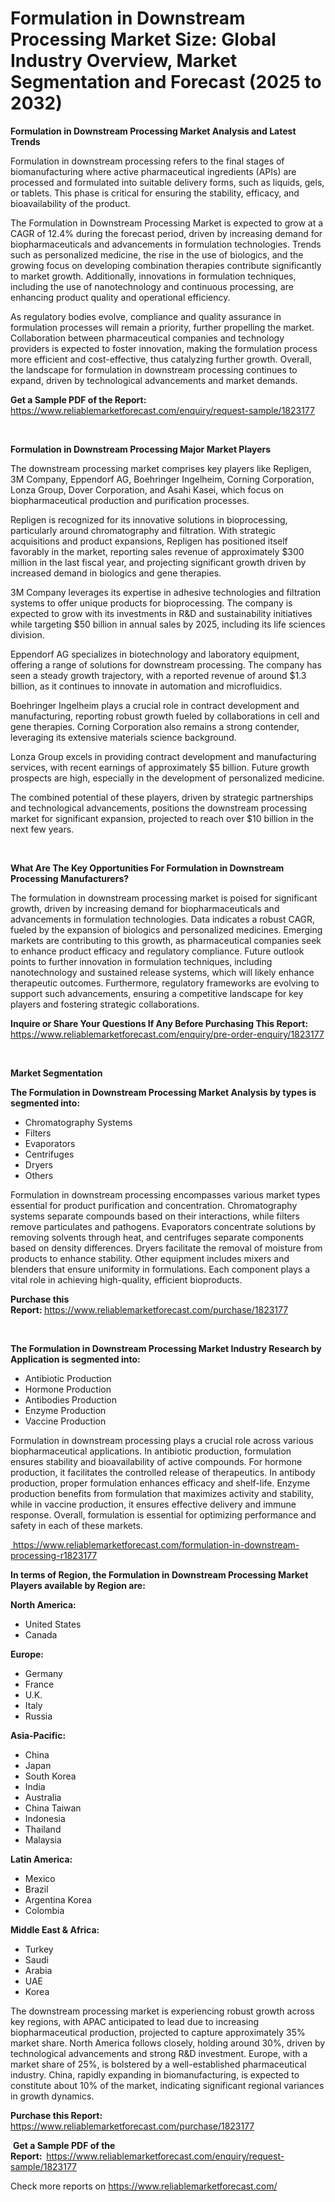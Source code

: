 <p><h1>Formulation in Downstream Processing Market Size: Global Industry Overview, Market Segmentation and Forecast (2025 to 2032)</h1></p><p><strong>Formulation in Downstream Processing Market Analysis and Latest Trends</strong></p>
<p><p>Formulation in downstream processing refers to the final stages of biomanufacturing where active pharmaceutical ingredients (APIs) are processed and formulated into suitable delivery forms, such as liquids, gels, or tablets. This phase is critical for ensuring the stability, efficacy, and bioavailability of the product. </p><p>The Formulation in Downstream Processing Market is expected to grow at a CAGR of 12.4% during the forecast period, driven by increasing demand for biopharmaceuticals and advancements in formulation technologies. Trends such as personalized medicine, the rise in the use of biologics, and the growing focus on developing combination therapies contribute significantly to market growth. Additionally, innovations in formulation techniques, including the use of nanotechnology and continuous processing, are enhancing product quality and operational efficiency. </p><p>As regulatory bodies evolve, compliance and quality assurance in formulation processes will remain a priority, further propelling the market. Collaboration between pharmaceutical companies and technology providers is expected to foster innovation, making the formulation process more efficient and cost-effective, thus catalyzing further growth. Overall, the landscape for formulation in downstream processing continues to expand, driven by technological advancements and market demands.</p></p>
<p><strong>Get a Sample PDF of the Report:&nbsp;</strong> <a href="https://www.reliablemarketforecast.com/enquiry/request-sample/1823177?utm_campaign=2932&utm_medium=2&utm_source=Github&utm_content=ia&utm_term=08042025&utm_id=formulation-in-downstream-processing">https://www.reliablemarketforecast.com/enquiry/request-sample/1823177</a></p>
<p>&nbsp;</p>
<p><strong>Formulation in Downstream Processing Major Market Players</strong></p>
<p><p>The downstream processing market comprises key players like Repligen, 3M Company, Eppendorf AG, Boehringer Ingelheim, Corning Corporation, Lonza Group, Dover Corporation, and Asahi Kasei, which focus on biopharmaceutical production and purification processes.</p><p>Repligen is recognized for its innovative solutions in bioprocessing, particularly around chromatography and filtration. With strategic acquisitions and product expansions, Repligen has positioned itself favorably in the market, reporting sales revenue of approximately $300 million in the last fiscal year, and projecting significant growth driven by increased demand in biologics and gene therapies.</p><p>3M Company leverages its expertise in adhesive technologies and filtration systems to offer unique products for bioprocessing. The company is expected to grow with its investments in R&D and sustainability initiatives while targeting $50 billion in annual sales by 2025, including its life sciences division.</p><p>Eppendorf AG specializes in biotechnology and laboratory equipment, offering a range of solutions for downstream processing. The company has seen a steady growth trajectory, with a reported revenue of around $1.3 billion, as it continues to innovate in automation and microfluidics.</p><p>Boehringer Ingelheim plays a crucial role in contract development and manufacturing, reporting robust growth fueled by collaborations in cell and gene therapies. Corning Corporation also remains a strong contender, leveraging its extensive materials science background.</p><p>Lonza Group excels in providing contract development and manufacturing services, with recent earnings of approximately $5 billion. Future growth prospects are high, especially in the development of personalized medicine.</p><p>The combined potential of these players, driven by strategic partnerships and technological advancements, positions the downstream processing market for significant expansion, projected to reach over $10 billion in the next few years.</p></p>
<p>&nbsp;</p>
<p><strong>What Are The Key Opportunities For Formulation in Downstream Processing Manufacturers?</strong></p>
<p><p>The formulation in downstream processing market is poised for significant growth, driven by increasing demand for biopharmaceuticals and advancements in formulation technologies. Data indicates a robust CAGR, fueled by the expansion of biologics and personalized medicines. Emerging markets are contributing to this growth, as pharmaceutical companies seek to enhance product efficacy and regulatory compliance. Future outlook points to further innovation in formulation techniques, including nanotechnology and sustained release systems, which will likely enhance therapeutic outcomes. Furthermore, regulatory frameworks are evolving to support such advancements, ensuring a competitive landscape for key players and fostering strategic collaborations.</p></p>
<p><strong>Inquire or Share Your Questions If Any Before Purchasing This Report:</strong> <a href="https://www.reliablemarketforecast.com/enquiry/pre-order-enquiry/1823177?utm_campaign=2932&utm_medium=2&utm_source=Github&utm_content=ia&utm_term=08042025&utm_id=formulation-in-downstream-processing">https://www.reliablemarketforecast.com/enquiry/pre-order-enquiry/1823177</a></p>
<p>&nbsp;</p>
<p><strong>Market Segmentation</strong></p>
<p><strong>The Formulation in Downstream Processing Market Analysis by types is segmented into:</strong></p>
<p><ul><li>Chromatography Systems</li><li>Filters</li><li>Evaporators</li><li>Centrifuges</li><li>Dryers</li><li>Others</li></ul></p>
<p><p>Formulation in downstream processing encompasses various market types essential for product purification and concentration. Chromatography systems separate compounds based on their interactions, while filters remove particulates and pathogens. Evaporators concentrate solutions by removing solvents through heat, and centrifuges separate components based on density differences. Dryers facilitate the removal of moisture from products to enhance stability. Other equipment includes mixers and blenders that ensure uniformity in formulations. Each component plays a vital role in achieving high-quality, efficient bioproducts.</p></p>
<p><strong>Purchase this Report:&nbsp;</strong><a href="https://www.reliablemarketforecast.com/purchase/1823177?utm_campaign=2932&utm_medium=2&utm_source=Github&utm_content=ia&utm_term=08042025&utm_id=formulation-in-downstream-processing">https://www.reliablemarketforecast.com/purchase/1823177</a></p>
<p>&nbsp;</p>
<p><strong>The Formulation in Downstream Processing Market Industry Research by Application is segmented into:</strong></p>
<p><ul><li>Antibiotic Production</li><li>Hormone Production</li><li>Antibodies Production</li><li>Enzyme Production</li><li>Vaccine Production</li></ul></p>
<p><p>Formulation in downstream processing plays a crucial role across various biopharmaceutical applications. In antibiotic production, formulation ensures stability and bioavailability of active compounds. For hormone production, it facilitates the controlled release of therapeutics. In antibody production, proper formulation enhances efficacy and shelf-life. Enzyme production benefits from formulation that maximizes activity and stability, while in vaccine production, it ensures effective delivery and immune response. Overall, formulation is essential for optimizing performance and safety in each of these markets.</p></p>
<p><a href="https://www.reliablemarketforecast.com/formulation-in-downstream-processing-r1823177?utm_campaign=2932&utm_medium=2&utm_source=Github&utm_content=ia&utm_term=08042025&utm_id=formulation-in-downstream-processing">&nbsp;https://www.reliablemarketforecast.com/formulation-in-downstream-processing-r1823177</a></p>
<p><strong>In terms of Region, the Formulation in Downstream Processing Market Players available by Region are:</strong></p>
<p>
    <p> <strong> North America: </strong>
        <ul>
            <li>United States</li>
            <li>Canada</li>
        </ul>
        </p> 
    <p> <strong> Europe: </strong>
        <ul>
            <li>Germany</li>
            <li>France</li>
            <li>U.K.</li>
            <li>Italy</li>
            <li>Russia</li>
        </ul>
        </p> 
    <p> <strong> Asia-Pacific: </strong>
        <ul>
            <li>China</li>
            <li>Japan</li>
            <li>South Korea</li>
            <li>India</li>
            <li>Australia</li>
            <li>China Taiwan</li>
            <li>Indonesia</li>
            <li>Thailand</li>
            <li>Malaysia</li>
        </ul>
        </p> 
    <p> <strong> Latin America: </strong>
        <ul>
            <li>Mexico</li>
            <li>Brazil</li>
            <li>Argentina Korea</li>
            <li>Colombia</li>
        </ul>
        </p> 
    <p> <strong> Middle East & Africa: </strong>
        <ul>
            <li>Turkey</li>
            <li>Saudi</li>
            <li>Arabia</li>
            <li>UAE</li>
            <li>Korea</li>
        </ul>
    </p>
    </p>
<p><p>The downstream processing market is experiencing robust growth across key regions, with APAC anticipated to lead due to increasing biopharmaceutical production, projected to capture approximately 35% market share. North America follows closely, holding around 30%, driven by technological advancements and strong R&D investment. Europe, with a market share of 25%, is bolstered by a well-established pharmaceutical industry. China, rapidly expanding in biomanufacturing, is expected to constitute about 10% of the market, indicating significant regional variances in growth dynamics.</p></p>
<p><strong>Purchase this Report: </strong><a href="https://www.reliablemarketforecast.com/purchase/1823177?utm_campaign=2932&utm_medium=2&utm_source=Github&utm_content=ia&utm_term=08042025&utm_id=formulation-in-downstream-processing">https://www.reliablemarketforecast.com/purchase/1823177</a></p>
<p>&nbsp;<strong>Get a Sample PDF of the Report:&nbsp;&nbsp;</strong><a href="https://www.reliablemarketforecast.com/enquiry/request-sample/1823177?utm_campaign=2932&utm_medium=2&utm_source=Github&utm_content=ia&utm_term=08042025&utm_id=formulation-in-downstream-processing">https://www.reliablemarketforecast.com/enquiry/request-sample/1823177</a></p>
<p><strong></strong></p>
<p>Check more reports on <a href="https://www.reliablemarketforecast.com/?utm_campaign=2932&utm_medium=2&utm_source=Github&utm_content=ia&utm_term=08042025&utm_id=formulation-in-downstream-processing">https://www.reliablemarketforecast.com/</a></p>